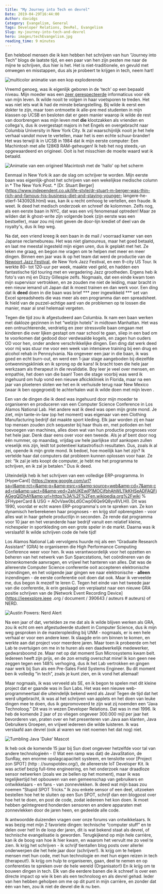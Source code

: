 ```yaml
---
title: "My Journey into Tech en devrel"
Date: 2019-04-29T16:44:00
Author: davidgs
Category: Evangelism, General
Tags: Developer Relations, DevRel, Evangelism
Slug: my-journey-into-tech-and-devrel
hero: images/techEvangelism.jpg
reading_time: 9 minutes
---
```


Een heleboel mensen die ik ken hebben het schrijven van hun “Journey into Tech” blogs de laatste tijd, en een paar van hen zijn pesten me naar de mijne te schrijven, dus hier is het. Het is niet-traditionele, en gevuld met omwegen en misstappen, dus als je probeert te krijgen in tech, neem hart!

![multicolor animatie van een kop exploderende](https://media.giphy.com/media/l0MYGeMQjSqhQ3UaI/giphy.gif)

Vreemd genoeg, was ik eigenlijk geboren in de 'tech' op een bepaald niveau. Mijn moeder was een [zeer gerespecteerde](https://www.researchgate.net/scientific-contributions/34878680_Margaret_L_Simmons) informaticus voor elk van mijn leven. Ik wilde nooit te volgen in haar voetsporen te treden. Het was niet iets wat ik had de minste belangstelling. Bij wilde ik eerst een dokter te zijn, maar toen ontmoette ik alle-pre med studenten in mijn klassen op UCSB en besloten dat er geen manier waarop ik wilde de rest van doorbrengen was mijn leven met **die** klootzakken als vrienden en collega's, dus ik overgestapt majors in het Engels en overgebracht naar Columbia University in New York City. Ik zal waarschijnlijk nooit je het hele verhaal van*dat* move te vertellen, maar het is een echte schuur-brander! Het was terwijl ik in UCSB in 1984 dat ik mijn eerste computer: Een Machintosh met alle 128KB RAM-geheugen! Ik heb het nog steeds,-un opgewaardeerd en origineel. Ooit is het misschien de moeite waard wat ik betaald.

![Animatie van een origineel Macintosh met de 'hallo' op het scherm](https://media.giphy.com/media/GoYG4cCQ21z9K/giphy.gif)

Eenmaal in New York ik aan de slag om schrijver te worden. Mijn eerste baan was eigenlijk-ghost het schrijven van een wekelijkse medische column in * The New York Post. * [Dr. Stuart Berger] (https://www.independent.co.uk/life-style/dr-stuart-m-berger-was-thin-rich-and-famous-his-business-diet-and-staying-younger- langere-he-stierf-1430928.html) was, kan ik u recht omhoog te vertellen, een fraude. Ik weet. Ik deed het medisch onderzoek en schreef de kolommen. Zelfs nog, als een eerste baan in NYC, dat was een vrij fenomenaal optreden! Maar ze wilden dat ik ghost-write zijn volgende boek (zijn eerste was een bestseller), maar zou mij niet geven de door-lijn krediet of deel van de royalty's, dus ik liep weg.

Na dat, een vriend kreeg ik een baan in de mail / voorraad kamer van een Japanse reclamebureau. Het was niet glamoureus, maar het goed betaald, en laat me meestal ingesteld mijn eigen uren, dus ik geplakt met het. Ze leken me graag, en begon me vragen om te helpen met meer en meer dingen. Binnen een jaar was ik op het team dat werd de productie van de [Newport Jazz Festival](https://www.apassion4jazz.net/jvc.html), de New York Jazz Festival, en een 9-city US Tour. Ik werkte 80- tot 120-uur per week, maakte veel geld, en hadden een fantastische tijd touring met en vergadering Jazz grootheden. Ergens heb ik foto's van mij en Dizzy Gillespie zelfs. Nogmaals, dat een einde kwam toen mijn supervisor vertrokken, en ze zouden me niet de leiding, maar bracht in een nieuw iemand uit Japan dat ik moest trainen en dan werk voor. Een ding dat ik **deed** doen in die baan was brief *** zeer ingewikkeld *** set van Excel spreadsheets die was meer als een programma dan een spreadsheet. Ik hield van de puzzel-achtige aard van de problemen op te lossen die manier, maar al snel helemaal vergeten.

Tegen die tijd zou ik afgestudeerd aan Columbia. Ik nam een baan werken met dakloze gezinnen in het “welzijn hotels” in midtown Manhattan. Het was een ontnuchterende, verdrietig en zeer stressvolle baan omgaan met kinderen die over lijken gestapt om naar school te gaan, sliep in een bad om te voorkomen dat gedood door verdwaalde kogels, en zagen hun ouders OD voor hen, onder andere verschrikkelijke dingen. Een ding dat werk deed voor mij was stuur me voor een week van intensieve training bij een drug en alcohol rehab in Pennsylvania. Na ongeveer een jaar in die baan, ik was goed en echt burn-out, en werd een 1-jaar stage aangeboden bij diezelfde ontwenningskliniek en ik sprong op de kans! Ik bracht toen die hele jaar werkzaam als therapeut in die revalidatie. Boy leer je veel over mensen, en empathie, het doen van die baan! Toen die stage voorbij was werd ik ingehuurd om hulp vond een nieuwe afkickkliniek in Florida, maar na een jaar van ploeteren sloten we het en ik verhuisde terug naar New Mexico (waar ik ben opgegroeid) te achterhalen wat ik wilde doen met mijn leven .

Een van de dingen die ik deed was ingehuurd door mijn moeder te organiseren en produceren van een Computer Science Conference in Los Alamos National Lab. Het andere wat ik deed was open mijn grote mond. Je ziet, mijn tante-in-law (op het moment) was eigenaar van een Clothing Manufacturing bedrijf dat maakte sport kleding. Elk jaar worden zij en haar top mensen zouden zich sequester bij haar thuis en, met potloden en het toevoegen van machines, alles doen wat van hun productie prognoses voor het hele jaar. Denk daar eens over voor een tweede. Als je af bent door nog één nummer, op maandag, vrijdag uw hele jaarlijkse stof aankopen zullen vreselijk mis zijn, leidt tot potentieel katastrofisch resultaten. Dus, zoals ik al zei, opende ik mijn grote mond. Ik bedoel, hoe moeilijk kan het zijn? Ik vertelde haar dat computers dat probleem kunnen oplossen voor haar. Ze zei: “Ik zal je iets koopt de computer, je hebt me het programma te schrijven, en ik zal je betalen.” Dus ik deed.

Uiteindelijk heb ik het schrijven van een volledige ERP-programma. In [HyperCard] (https://www.google.com/url?sa=t&amp;rct=j&amp;q=&amp;esrc=s&amp;source=web&amp;cd=7&amp;cad=rja&amp;uact=8&amp;ved=2ahUKEwjP1MOCjfbhAhWL11kKHSeADFAQFjAGegQIDhAY&amp;url=https%3A%2F%2Fen.wikipedia.org%2Fwiki % 2FHyperCard &amp; USG = AOvVaw0bLdGCwp06Qe9Q8yv8VLHI). Dit was 1990, voordat er echt waren ERP-programma's om te spreken van. Ze kon dynamisch herberekenen haar prognoses - en krijg stof opbrengsten - voor alles wat in haar gehele productlijn in seconden. Ze rende dat programma voor 10 jaar en het veranderde haar bedrijf vanuit een relatief kleine, nichespeler in sportkleding om een grote speler in de markt. Daarna was ik verslaafd! Ik wilde schrijven code de hele tijd!

Los Alamos National Lab vervolgens huurde mij als een “Graduate Research Assistant” (GRA) te organiseren die High Performance Computing Conference weer voor hen. Ik was verantwoordelijk voor het opzetten en beheren van het netwerk van Sun Sparcstations, het coördineren van de binnenkomende aanvragen, en vrijwel het hanteren van alles. Dat was de allereerste Computer Science conferentie ooit accepteren elektronische inzendingen, en het volgende jaar gingen we naar elektronische - **alleen** inzendingen - de eerste conferentie ooit doen dat ook. Maar ik verveelde me, dus begon ik mezelf te leren C. Tegen het einde van het tweede jaar van die conferentie, ik erin geslaagd om verplaatst naar een nieuwe GRA positie schrijven van de [Network Event Recording Device] (https://ieeexplore.ieee .org / document / 390643 / auteurs # auteurs) of NERD.

![Austin Powers: Nerd Alert](https://media.giphy.com/media/yODVOeMxWBwBO/giphy.gif)

Na een jaar of dat, vertelden ze me dat als ik wilde blijven werken als GRA, zou ik echt om een afgestudeerde student in Computer Science, dus ik mijn weg gesproken in de masteropleiding bij UNM - nogmaals, er is een hele verhaal er voor een andere keer. Ik slaagde erin om binnen te komen, en werkte aan dat project voor meerdere jaren. Maar toen ik probeerde om het Lab te overtuigen om me in te huren als een daadwerkelijk medewerker, gedwarsboomd ze. Maar net op dat moment Sun Microsystems kwam belt. Iedereen heeft zijn prijs, en de zon ernstig overschat mine! Ik kon geen nee zeggen tegen een 148% verhoging, dus ik het Lab vertrokken en gingen naar werk bij Sun als een Pre-Sales Field Systems Engineer. Bu dit moment ben ik volledig “in tech”, zoals je kunt zien, en ik vond het allemaal!

Maar nogmaals, ik was verveeld als SE, en ik begon te spelen met dit kleine project dat er gaande was in Sun Labs. Het was een nieuwe web-programmeertaal die uiteindelijk bekend werd als Java! Tegen de tijd dat het werd uitgebracht, ik was al het schrijven van applets en het doen van leuke dingen mee te doen, dus ik gepromoveerd te zijn wat zij noemden een “Java Technoloog.” Dit was in wezen Developer Relations. Dat was in mei 1996. Ik heb de komende 2 jaar of zo vliegen ongeveer 300.000 mijl per jaar het bevorderen van, praten over en het presenteren van Java aan klanten, Java Gebruikers Groepen, en vrijwel iedereen die wilde luisteren. Ik was verslaafd aan devrel (ook al waren we niet noemen het dat nog) niet.

![Tumbling Java 'Duke' Mascot](https://media.giphy.com/media/k1ivKz9Odrm92/giphy.gif)

Ik heb ook de komende 15 jaar bij Sun doet ongeveer hetzelfde voor tal van andere technologieën - (! Wat een ramp was dat) de JavaStation, de SunRay, een enorme opslagcapaciteit systeem, en tenslotte voor [Project zon SPOT] (http : //sunspotdev.org/), de allereerste IoT Developer Kit. Ik was actief bezig full-time engineering, en het onderzoek naar draadloze sensor netwerken (zoals we ze bellen op het moment), maar ik was tegelijkertijd het opbouwen van een gemeenschap van gebruikers en ontwikkelaars - en fans - van zonnevlekken. Ik deed wat mijn baas zou noemen “Stupid SPOT Tricks.” Ik zou enkele sensor of een deel, uitzoeken bestellen hoe het te sluiten op een Sun SPOT, schrijf dan een blogpost over hoe het te doen, en post de code, zodat iedereen het kon doen. Ik moet hebben geïntegreerd honderden sensoren en andere apparaten met zonnevlekken door de jaren heen, en gedeelde alle code.

Ik antwoordde duizenden vragen over onze forums van ontwikkelaars. Ik was bezig met mijn 2 favoriete dingen: technische “computer stuff” en te delen over het! In de loop der jaren, dit is wat bekend staat als devrel, of technische evangelisatie is geworden. Terugkijkend op mijn hele carrière, kan ik de boog van hoe ik hier kwam, en waarom het vervult me zo veel te zien. Ik krijg het schrijven - ik schrijf tientallen blog posts over allerlei onderwerpen die het hele jaar door (schrijver!). Ik krijg om te helpen mensen met hun code, met hun technologie en met hun eigen reizen in tech (therapeut!). Ik krijg om hulp te organiseren, gaan, deel te nemen en op conferenties te spreken over de hele wereld (Organisator!) En ik krijg om te bouwen dingen in tech. Elk van die eerdere banen die ik schreef is over een directe impact op wie ik ben als een technoloog en als devrel gehad. Ieder van hen hebben geholpen om me op dit punt in mijn carrière, en zonder dat één van hen, zou ik niet de devrel die ik nu ben.
